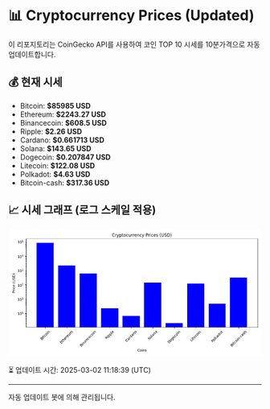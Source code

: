 
# 📊 Cryptocurrency Prices (Updated)

이 리포지토리는 CoinGecko API를 사용하여 코인 TOP 10 시세를 10분가격으로 자동 업데이트합니다.

## 💰 현재 시세
- Bitcoin: **$85985 USD**
- Ethereum: **$2243.27 USD**
- Binancecoin: **$608.5 USD**
- Ripple: **$2.26 USD**
- Cardano: **$0.661713 USD**
- Solana: **$143.65 USD**
- Dogecoin: **$0.207847 USD**
- Litecoin: **$122.08 USD**
- Polkadot: **$4.63 USD**
- Bitcoin-cash: **$317.36 USD**

## 📈 시세 그래프 (로그 스케일 적용)
![Crypto Prices](crypto_prices.png)

⏳ 업데이트 시간: 2025-03-02 11:18:39 (UTC)

---
자동 업데이트 봇에 의해 관리됩니다.
